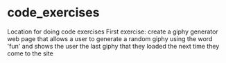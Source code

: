 # code_exercises
Location for doing code exercises
First exercise: create a giphy generator web page that allows a user to generate a random giphy using the word 'fun' and shows the user the last giphy that they loaded the next time they come to the site
